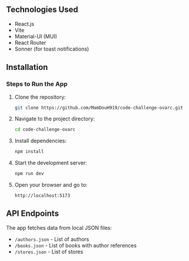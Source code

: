 ## Technologies Used
- React.js
- Vite
- Material-UI (MUI)
- React Router
- Sonner (for toast notifications)

## Installation

### Steps to Run the App
1. Clone the repository:
   ```sh
   git clone https://github.com/MamDouH919/code-challenge-ovarc.git
   ```

2. Navigate to the project directory:
   ```sh
   cd code-challenge-ovarc
   ```

3. Install dependencies:
   ```sh
   npm install
   ```

4. Start the development server:
   ```sh
   npm run dev
   ```

5. Open your browser and go to:
   ```
   http://localhost:5173
   ```


## API Endpoints
The app fetches data from local JSON files:
- `/authors.json` - List of authors
- `/books.json` - List of books with author references
- `/stores.json` - List of stores
